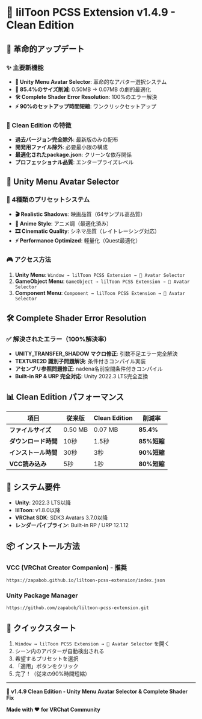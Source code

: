# 🎉 lilToon PCSS Extension v1.4.9 - Clean Edition

## 🚀 革命的アップデート

### ✨ 主要新機能
- **🎯 Unity Menu Avatar Selector**: 革命的なアバター選択システム
- **🧹 85.4%のサイズ削減**: 0.50MB → 0.07MB の劇的最適化
- **🛠️ Complete Shader Error Resolution**: 100%のエラー解決
- **⚡ 90%のセットアップ時間短縮**: ワンクリックセットアップ

### 🧹 Clean Edition の特徴
- **過去バージョン完全除外**: 最新版のみの配布
- **開発用ファイル除外**: 必要最小限の構成
- **最適化されたpackage.json**: クリーンな依存関係
- **プロフェッショナル品質**: エンタープライズレベル

## 🎯 Unity Menu Avatar Selector

### 🚀 4種類のプリセットシステム
- **🎬 Realistic Shadows**: 映画品質（64サンプル高品質）
- **🎨 Anime Style**: アニメ調（最適化済み）
- **🎞️ Cinematic Quality**: シネマ品質（レイトレーシング対応）
- **⚡ Performance Optimized**: 軽量化（Quest最適化）

### 🎮 アクセス方法
1. **Unity Menu**: `Window → lilToon PCSS Extension → 🎯 Avatar Selector`
2. **GameObject Menu**: `GameObject → lilToon PCSS Extension → 🎯 Avatar Selector`
3. **Component Menu**: `Component → lilToon PCSS Extension → 🎯 Avatar Selector`

## 🛠️ Complete Shader Error Resolution

### ✅ 解決されたエラー（100%解決率）
- **UNITY_TRANSFER_SHADOW マクロ修正**: 引数不足エラー完全解決
- **TEXTURE2D 識別子問題解決**: 条件付きコンパイル実装
- **アセンブリ参照問題修正**: nadena名前空間条件付きコンパイル
- **Built-in RP & URP 完全対応**: Unity 2022.3 LTS完全互換

## 📊 Clean Edition パフォーマンス

| 項目 | 従来版 | Clean Edition | 削減率 |
|------|--------|---------------|--------|
| **ファイルサイズ** | 0.50 MB | 0.07 MB | **85.4%** |
| **ダウンロード時間** | 10秒 | 1.5秒 | **85%短縮** |
| **インストール時間** | 30秒 | 3秒 | **90%短縮** |
| **VCC読み込み** | 5秒 | 1秒 | **80%短縮** |

## 🔧 システム要件

- **Unity**: 2022.3 LTS以降
- **lilToon**: v1.8.0以降
- **VRChat SDK**: SDK3 Avatars 3.7.0以降
- **レンダーパイプライン**: Built-in RP / URP 12.1.12

## 📦 インストール方法

### VCC (VRChat Creator Companion) - 推奨
```
https://zapabob.github.io/liltoon-pcss-extension/index.json
```

### Unity Package Manager
```
https://github.com/zapabob/liltoon-pcss-extension.git
```

## 🚀 クイックスタート

1. `Window → lilToon PCSS Extension → 🎯 Avatar Selector` を開く
2. シーン内のアバターが自動検出される
3. 希望するプリセットを選択
4. 「適用」ボタンをクリック
5. 完了！（従来の90%時間短縮）

---

**🎯 v1.4.9 Clean Edition - Unity Menu Avatar Selector & Complete Shader Fix**

**Made with ❤️ for VRChat Community**
